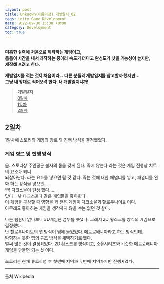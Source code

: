 ```yaml
---
layout: post
title: Unknown(이름미정) 개발일지_02
tags: Unity Game Development
date: 2022-09-30 15:30 +0900
category: Development 
toc: true
---
```

<br><strong>
미흡한 실력에 처음으로 제작하는 게임이고,  
틈틈이 시간을 내서 제작하는 중이라 속도가 더디고 완성도가 낮을 가능성이 높지만,  
제작해 보려고 한다.<br><br>
개발일지를 적는 것이 처음이라... 다른 분들의 개발일지를 참고할까 했지만...  
그냥 내 맘대로 적어보려 한다. 내 개발일지니까!
</strong>

>**개발일지** <br>
[0일차](/unity/development/2022/08/21/Unknown-00)<br>
[1일차](/unity/development/2022/08/22/Unknown-01)<br>
[2일차](/unity/development/2022/08/24/Unknown-02)<br>

## 2일차
1일차에 스토리와 게임의 장르 및 진행 방식을 결정했었다.


### 게임 장르 및 진행 방식
음..스토리상 주인공은 불사의 몸을 갖게 된다. 죽지 않는다 라는 것은 게임 진행상 치트의 요소가 되니  
되살아난다. 라는 요소를 넣으면 될 것 같다. 죽는 것에 대한 패널티를 넣고, 패널티를 완화 하는 방식을 넣으면....  
짠! 다크소울이 탄생 했다.....  
맞다... 난 다크소울과 같은 게임들을 좋아한다.  
이 게임을 구상할 때 영향을 꽤 받은 게임이 다크소울과 할로우나이트 이다.  
아무래도 좋아하는 게임을 생각하지 않을 수는 없던 것 같다.  
<br>
다른 팀원이 없다보니 3D게임은 엄두를 못냈다. 그래서 2D 횡스크롤 방식의 게임으로 결정했다.  
난 할로우나이트의 맵 방식이 맘에 들었었다. 메트로배니아라고 하는 방식인데.  
탐험하는 듯한 맵의 구조 방식을 채택하기로 했다.  
벌써 많은 것이 결정되었다. 2D 횡스크롤 방식이고, 소울시리즈와 비슷한 메트로배니아게임을 만들면 되는 것 이다.  
<br>
스토리는 현재 튜토리얼 후 첫번째 지역과 두번째 지역까지만 진행시켰다.

---
출처 <a name="wiki">Wikipedia</a>
